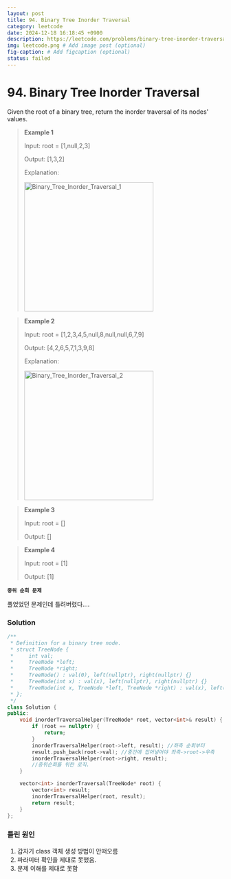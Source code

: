 ```yaml
---
layout: post
title: 94. Binary Tree Inorder Traversal
category: leetcode
date: 2024-12-18 16:18:45 +0900
description: https://leetcode.com/problems/binary-tree-inorder-traversal/description/
img: leetcode.png # Add image post (optional)
fig-caption: # Add figcaption (optional)
status: failed
---
```


            
# 94. Binary Tree Inorder Traversal

Given the root of a binary tree, return the inorder traversal of its nodes' values.

 

> **Example 1**
> 
> Input: root = [1,null,2,3]
> 
> Output: [1,3,2]
> 
> Explanation:
> 
> <img src="/94. Binary Tree Inorder Traversal_1.png" alt="Binary_Tree_Inorder_Traversal_1" width="300"/>



> **Example 2**
> 
> Input: root = [1,2,3,4,5,null,8,null,null,6,7,9]
> 
> Output: [4,2,6,5,7,1,3,9,8]
> 
> Explanation:
> 
> <img src="/94. Binary Tree Inorder Traversal_2.png" alt="Binary_Tree_Inorder_Traversal_2" width="300"/>




> **Example 3**
> 
> Input: root = []
> 
> Output: []

> **Example 4**
> 
> Input: root = [1]
> 
> Output: [1]


**`중위 순회 문제`**

풀었었던 문제인데 틀려버렸다....

### Solution

```cpp
/**
 * Definition for a binary tree node.
 * struct TreeNode {
 *     int val;
 *     TreeNode *left;
 *     TreeNode *right;
 *     TreeNode() : val(0), left(nullptr), right(nullptr) {}
 *     TreeNode(int x) : val(x), left(nullptr), right(nullptr) {}
 *     TreeNode(int x, TreeNode *left, TreeNode *right) : val(x), left(left), right(right) {}
 * };
 */
class Solution {
public:
    void inorderTraversalHelper(TreeNode* root, vector<int>& result) {
        if (root == nullptr) {
            return;
        }
        inorderTraversalHelper(root->left, result); //좌측 순회부터
        result.push_back(root->val); //중간에 집어넣어야 좌측->root->우측 
        inorderTraversalHelper(root->right, result);
        //중위순회를 위한 로직.
    }

    vector<int> inorderTraversal(TreeNode* root) {
        vector<int> result;
        inorderTraversalHelper(root, result);
        return result;
    }
};
```

### 틀린 원인

1. 갑자기 class 객체 생성 방법이 안떠오름
2. 파라미터 확인을 제대로 못했음. 
3. 문제 이해를 제대로 못함

